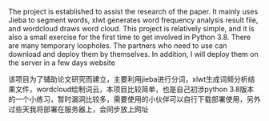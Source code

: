 The project is established to assist the research of the paper. It mainly uses Jieba to segment words, xlwt generates word frequency analysis result file, and wordcloud draws word cloud. This project is relatively simple, and it is also a small exercise for the first time to get involved in Python 3.8. There are many temporary loopholes. The partners who need to use can download and deploy them by themselves. In addition, I will deploy them on the server in a few days website

该项目为了辅助论文研究而建立，主要利用jieba进行分词，xlwt生成词频分析结果文件，wordcloud绘制词云，本项目比较简单，也是自己初涉python 3.8版本的一个小练习，暂时漏洞比较多，需要使用的小伙伴可以自行下载部署使用，另外过些天我将部署在服务器上，会同步放上网址
